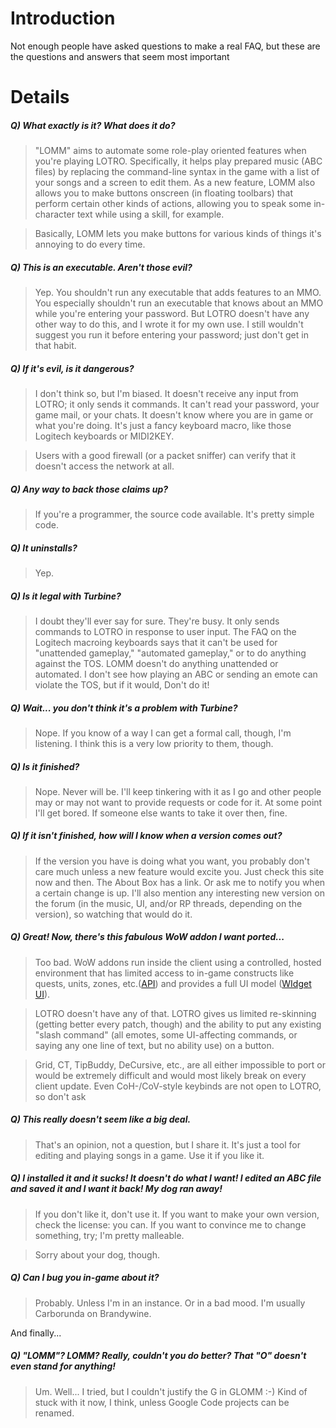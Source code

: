 # Introduction #
Not enough people have asked questions to make a real FAQ, but these are the questions and answers that seem most important

# Details #

##### Q) What exactly is it? What does it do? #####
> "LOMM" aims to automate some role-play oriented features when you're playing LOTRO. Specifically, it helps play prepared music (ABC files) by replacing the command-line syntax in the game with a list of your songs and a screen to edit them. As a new feature, LOMM also allows you to make buttons onscreen (in floating toolbars) that perform certain other kinds of actions, allowing you to speak some in-character text while using a skill, for example.

> Basically, LOMM lets you make buttons for various kinds of things it's annoying to do every time.

##### Q) This is an executable. Aren't those evil? #####
> Yep. You shouldn't run any executable that adds features to an MMO.
> You especially shouldn't run an executable that knows about an MMO while you're entering your password. But LOTRO doesn't have any other way to do this, and I wrote it for my own use. I still wouldn't suggest you run it before entering your password; just don't get in that habit.

##### Q) If it's evil, is it dangerous? #####
> I don't think so, but I'm biased. It doesn't receive any input from LOTRO; it only sends it commands. It can't read your password, your game mail, or your chats. It doesn't know where you are in game or what you're doing. It's just a fancy keyboard macro, like those Logitech keyboards or MIDI2KEY.

> Users with a good firewall (or a packet sniffer) can verify that it doesn't access the network at all.

##### Q) Any way to back those claims up? #####
> If you're a programmer, the source code available. It's pretty simple code.

##### Q) It uninstalls? #####
> Yep.

##### Q) Is it legal with Turbine? #####
> I doubt they'll ever say for sure. They're busy. It only sends commands to LOTRO in response to user input. The FAQ on the Logitech macroing keyboards says that it can't be used for "unattended gameplay," "automated gameplay," or to do anything against the TOS. LOMM doesn't do anything unattended or automated. I don't see how playing an ABC or sending an emote can violate the TOS, but if it would, Don't do it!

##### Q) Wait... you don't _think_ it's a problem with Turbine? #####
> Nope. If you know of a way I can get a formal call, though, I'm listening. I think this is a very low priority to them, though.

##### Q) Is it finished? #####
> Nope. Never will be. I'll keep tinkering with it as I go and other people may or may not want to provide requests or code for it. At some point I'll get bored. If someone else wants to take it over then, fine.

##### Q) If it isn't finished, how will I know when a version comes out? #####
> If the version you have is doing what you want, you probably don't care much unless a new feature would excite you. Just check this site now and then. The About Box has a link. Or ask me to notify you when a certain change is up.
> I'll also mention any interesting new version on the forum (in the music, UI, and/or RP threads, depending on the version), so watching that would do it.

##### Q) Great! Now, there's this fabulous WoW addon I want ported... #####
> Too bad. WoW addons run inside the client using a controlled, hosted environment that has limited access to in-game constructs like quests, units, zones, etc.([API](http://www.wowwiki.com/World_of_Warcraft_API)) and provides a full UI model ([WIdget UI](http://www.wowwiki.com/Widget_API)).

> LOTRO doesn't have any of that. LOTRO gives us limited re-skinning (getting better every patch, though) and the ability to put any existing "slash command" (all emotes, some UI-affecting commands, or saying any one line of text, but no ability use) on a button.

> Grid, CT, TipBuddy, DeCursive, etc., are all either impossible to port or would be extremely difficult and would most likely break on every client update. Even CoH-/CoV-style keybinds are not open to LOTRO, so don't ask

##### Q) This really doesn't seem like a big deal. #####
> That's an opinion, not a question, but I share it. It's just a tool for editing and playing songs in a game. Use it if you like it.

##### Q) I installed it and it sucks! It doesn't do what I want! I edited an ABC file and saved it and I want it back! My dog ran away! #####
> If you don't like it, don't use it. If you want to make your own version, check the license: you can. If you want to convince me to change something, try; I'm pretty malleable.

> Sorry about your dog, though.

##### Q) Can I bug you in-game about it? #####
> Probably. Unless I'm in an instance. Or in a bad mood. I'm usually Carborunda on Brandywine.

And finally...
##### Q) "LOMM"? _LOMM?_ Really, couldn't you do better? That "O" doesn't even stand for anything! #####
> Um. Well... I tried, but I couldn't justify the G in GLOMM :-)
> Kind of stuck with it now, I think, unless Google Code projects can be renamed.